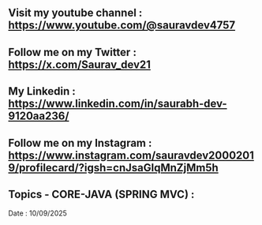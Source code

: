 ## Visit my youtube channel : https://www.youtube.com/@sauravdev4757
## Follow me on my Twitter : https://x.com/Saurav_dev21
## My Linkedin : https://www.linkedin.com/in/saurabh-dev-9120aa236/
## Follow me on my Instagram : https://www.instagram.com/sauravdev20002019/profilecard/?igsh=cnJsaGlqMnZjMm5h 

## Topics - CORE-JAVA (SPRING MVC) :

Date : 10/09/2025
